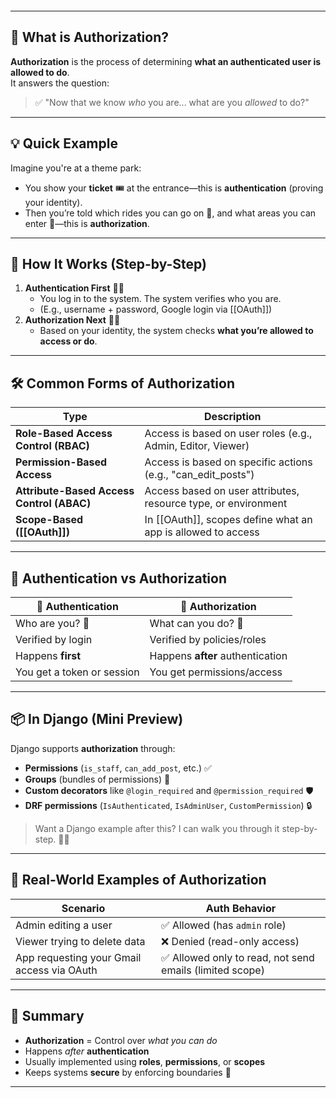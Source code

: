 ```table-of-contents
```
---
## 🔐 What is Authorization?

**Authorization** is the process of determining **what an authenticated user is allowed to do**.  
It answers the question:

> ✅ "Now that we know _who_ you are... what are you _allowed_ to do?"
---
## 💡 Quick Example

Imagine you're at a theme park:

- You show your **ticket** 🎟️ at the entrance—this is **authentication** (proving your identity).
- Then you’re told which rides you can go on 🎢, and what areas you can enter 🚫—this is **authorization**.
---
## 🧩 How It Works (Step-by-Step)

1. **Authentication First** 🧍🔑
    - You log in to the system. The system verifies who you are.
    - (E.g., username + password, Google login via [[OAuth]])
2. **Authorization Next** 🎯🔐
    - Based on your identity, the system checks **what you’re allowed to access or do**.
---
## 🛠️ Common Forms of Authorization

| Type                                      | Description                                                    |
| ----------------------------------------- | -------------------------------------------------------------- |
| **Role-Based Access Control (RBAC)**      | Access is based on user roles (e.g., Admin, Editor, Viewer)    |
| **Permission-Based Access**               | Access is based on specific actions (e.g., "can_edit_posts")   |
| **Attribute-Based Access Control (ABAC)** | Access based on user attributes, resource type, or environment |
| **Scope-Based ([[OAuth]])**               | In [[OAuth]], scopes define what an app is allowed to access   |

---
## 🔄 Authentication vs Authorization

|🔑 Authentication|🔐 Authorization|
|---|---|
|Who are you? 👤|What can you do? 🎯|
|Verified by login|Verified by policies/roles|
|Happens **first**|Happens **after** authentication|
|You get a token or session|You get permissions/access|

---
## 📦 In Django (Mini Preview)

Django supports **authorization** through:

- **Permissions** (`is_staff`, `can_add_post`, etc.) ✅
- **Groups** (bundles of permissions) 👥
- **Custom decorators** like `@login_required` and `@permission_required` 🛡️
- **DRF permissions** (`IsAuthenticated`, `IsAdminUser`, `CustomPermission`) 🔒

> Want a Django example after this? I can walk you through it step-by-step. 👨‍💻
---
## 🔐 Real-World Examples of Authorization

|Scenario|Auth Behavior|
|---|---|
|Admin editing a user|✅ Allowed (has `admin` role)|
|Viewer trying to delete data|❌ Denied (read-only access)|
|App requesting your Gmail access via OAuth|✅ Allowed only to read, not send emails (limited scope)|

---
## 🧠 Summary

- **Authorization** = Control over _what you can do_
- Happens _after_ **authentication**
- Usually implemented using **roles**, **permissions**, or **scopes**
- Keeps systems **secure** by enforcing boundaries 🔐
---
